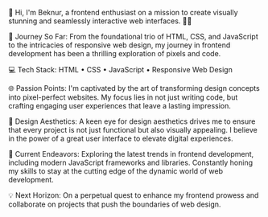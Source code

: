 👋 Hi, I'm Beknur, a frontend enthusiast on a mission to create visually stunning and seamlessly interactive web interfaces. 🎨✨

🚀 Journey So Far:
From the foundational trio of HTML, CSS, and JavaScript to the intricacies of responsive web design, my journey in frontend development has been a thrilling exploration of pixels and code.

💻 Tech Stack:
HTML • CSS • JavaScript • Responsive Web Design

🌐 Passion Points:
I'm captivated by the art of transforming design concepts into pixel-perfect websites. My focus lies in not just writing code, but crafting engaging user experiences that leave a lasting impression.

🎨 Design Aesthetics:
A keen eye for design aesthetics drives me to ensure that every project is not just functional but also visually appealing. I believe in the power of a great user interface to elevate digital experiences.

🚀 Current Endeavors:
Exploring the latest trends in frontend development, including modern JavaScript frameworks and libraries. Constantly honing my skills to stay at the cutting edge of the dynamic world of web development.

💡 Next Horizon:
On a perpetual quest to enhance my frontend prowess and collaborate on projects that push the boundaries of web design.
